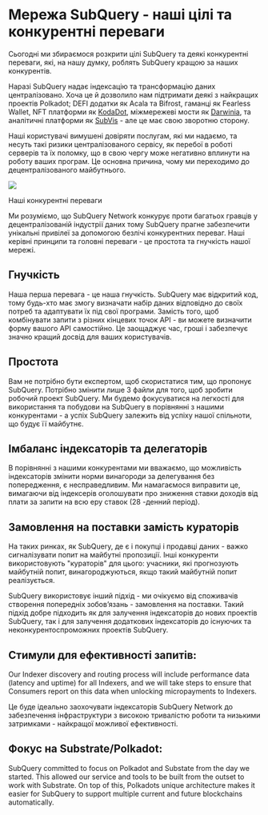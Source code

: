 # Мережа SubQuery - наші цілі та конкурентні переваги

Сьогодні ми збираємося розкрити цілі SubQuery та деякі конкурентні переваги, які, на нашу думку, роблять SubQuery кращою за наших конкурентів.

Наразі SubQuery надає індексацію та трансформацію даних централізовано. Хоча це й дозволило нам підтримати деякі з найкращих проектів Polkadot; DEFI додатки як Acala та Bifrost, гаманці як Fearless Wallet, NFT платформи як [KodaDot](https://kodadot.xyz/), міжмережеві мости як [Darwinia](https://explorer.subquery.network/subquery/darwinia-network/darwinia), та аналітичні платформи як [SubVis](https://subvis.io/) - але це має свою зворотню сторону.

Наші користувачі вимушені довіряти послугам, які ми надаємо, та несуть такі ризики централізованого сервісу, як перебої в роботі серверів та їх поломку, що в свою чергу може негативно вплинути на роботу ваших програм. Це основна причина, чому ми переходимо до децентралізованого майбутнього.

![](https://miro.medium.com/max/868/1*CPksnN9_jyMGQ0sSbiJvDQ.png)

Наші конкурентні переваги

Ми розуміємо, що SubQuery Network конкурує проти багатьох гравців у децентралізованій індустрії даних тому SubQuery прагне забезпечити унікальні привілеї за допомогою безлічі конкурентних переваг. Наші керівні принципи та головні переваги - це простота та гнучкість нашої мережі.

## Гнучкість

Наша перша перевага - це наша гнучкість. SubQuery має відкритий код, тому будь-хто має змогу визначати набір даних відповідно до своїх потреб та адаптувати їх під свої програми. Замість того, щоб комбінувати запити з різних кінцевих точок API - ви можете визначити форму вашого API самостійно. Це заощаджує час, гроші і забезпечує значно кращий досвід для ваших користувачів.

## Простота

Вам не потрібно бути експертом, щоб скористатися тим, що пропонує SubQuery. Потрібно змінити лише 3 файли для того, щоб зробити робочий проект SubQuery. Ми будемо фокусуватися на легкості для використання та побудови на SubQuery в порівнянні з нашими конкурентами - а успіх SubQuery залежить від успіху нашої спільноти, що будує її майбутнє.

## Імбаланс індексаторів та делегаторів

В порівнянні з нашими конкурентами ми вважаємо, що можливість індексаторів змінити норми винагороди за делегування без попередження, є несправедливим. Ми намагаємося виправити це, вимагаючи від індексерів оголошувати про зниження ставки доходів від плати за запити на всю еру ставок (28 -денний період).

## Замовлення на поставки замість кураторів

На таких ринках, як SubQuery, де є і покупці і продавці даних - важко сигналізувати попит на майбутні пропозиції. Інші конкуренти використовують "кураторів" для цього: учасники, які прогнозують майбутній попит, винагороджуються, якщо такий майбутній попит реалізується.

SubQuery використовує інший підхід - ми очікуємо від споживачів створення попередніх зобов’язань - замовлення на поставки. Такий підхід добре підходить як для залучення індексаторів до нових проектів SubQuery, так і для залучення додаткових індексаторів до існуючих та неконкурентоспроможних проектів SubQuery.

## Стимули для ефективності запитів:

Our Indexer discovery and routing process will include performance data (latency and uptime) for all Indexers, and we will take steps to ensure that Consumers report on this data when unlocking micropayments to Indexers.

Це буде ідеально заохочувати індексаторів SubQuery Network до забезпечення інфраструктури з високою тривалістю роботи та низькими затримками - найкращої можливої ефективності.

## Фокус на Substrate/Polkadot:

SubQuery committed to focus on Polkadot and Substate from the day we started. This allowed our service and tools to be built from the outset to work with Substrate. On top of this, Polkadots unique architecture makes it easier for SubQuery to support multiple current and future blockchains automatically.